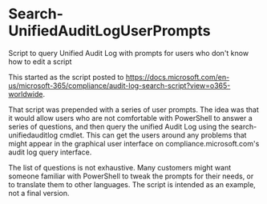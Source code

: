 # Search-UnifiedAuditLogUserPrompts
Script to query Unified Audit Log with prompts for users who don't know how to edit a script


This started as the script posted to https://docs.microsoft.com/en-us/microsoft-365/compliance/audit-log-search-script?view=o365-worldwide.

That script was prepended with a series of user prompts.  The idea was that it would allow users who are not comfortable with PowerShell to answer a series of questions, and then query the unified Audit Log using the search-unifiedauditlog cmdlet.  This can get the users around any problems that might appear in the graphical user interface on compliance.microsoft.com's audit log query interface.

The list of questions is not exhaustive.  Many customers might want someone familiar with PowerShell to tweak the prompts for their needs, or to translate them to other languages.
The script is intended as an example, not a final version.
